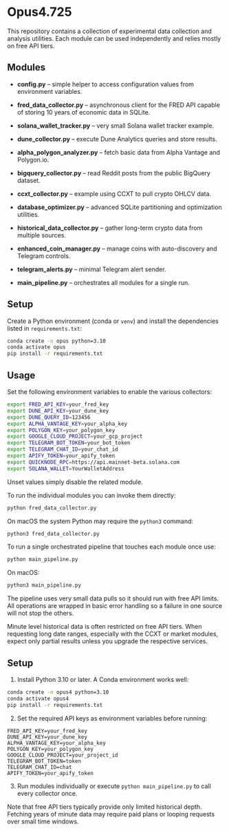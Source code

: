 # Opus4.725

This repository contains a collection of experimental data collection
and analysis utilities.  Each module can be used independently and
relies mostly on free API tiers.

## Modules

- **config.py** – simple helper to access configuration values from environment variables.
- **fred_data_collector.py** – asynchronous client for the FRED API capable of storing 10 years of economic data in SQLite.
- **solana_wallet_tracker.py** – very small Solana wallet tracker example.
- **dune_collector.py** – execute Dune Analytics queries and store results.
- **alpha_polygon_analyzer.py** – fetch basic data from Alpha Vantage and Polygon.io.
- **bigquery_collector.py** – read Reddit posts from the public BigQuery dataset.
- **ccxt_collector.py** – example using CCXT to pull crypto OHLCV data.
- **database_optimizer.py** – advanced SQLite partitioning and optimization utilities.
- **historical_data_collector.py** – gather long-term crypto data from multiple sources.
- **enhanced_coin_manager.py** – manage coins with auto-discovery and Telegram controls.

- **telegram_alerts.py** – minimal Telegram alert sender.
- **main_pipeline.py** – orchestrates all modules for a single run.

## Setup

Create a Python environment (conda or `venv`) and install the
dependencies listed in `requirements.txt`:

```bash
conda create -n opus python=3.10
conda activate opus
pip install -r requirements.txt
```


## Usage

Set the following environment variables to enable the various collectors:

```bash
export FRED_API_KEY=your_fred_key
export DUNE_API_KEY=your_dune_key
export DUNE_QUERY_ID=123456
export ALPHA_VANTAGE_KEY=your_alpha_key
export POLYGON_KEY=your_polygon_key
export GOOGLE_CLOUD_PROJECT=your_gcp_project
export TELEGRAM_BOT_TOKEN=your_bot_token
export TELEGRAM_CHAT_ID=your_chat_id
export APIFY_TOKEN=your_apify_token
export QUICKNODE_RPC=https://api.mainnet-beta.solana.com
export SOLANA_WALLET=YourWalletAddress
```

Unset values simply disable the related module.

To run the individual modules you can invoke them directly:

```bash
python fred_data_collector.py
```

On macOS the system Python may require the `python3` command:

```bash
python3 fred_data_collector.py
```

To run a single orchestrated pipeline that touches each module once use:

```bash
python main_pipeline.py
```

On macOS:

```bash
python3 main_pipeline.py
```

The pipeline uses very small data pulls so it should run with free API
limits. All operations are wrapped in basic error handling so a failure
in one source will not stop the others.

Minute level historical data is often restricted on free API tiers. When
requesting long date ranges, especially with the CCXT or market modules,
expect only partial results unless you upgrade the respective services.

## Setup

1. Install Python 3.10 or later. A Conda environment works well:

```bash
conda create -n opus4 python=3.10
conda activate opus4
pip install -r requirements.txt
```

2. Set the required API keys as environment variables before running:

```
FRED_API_KEY=your_fred_key
DUNE_API_KEY=your_dune_key
ALPHA_VANTAGE_KEY=your_alpha_key
POLYGON_KEY=your_polygon_key
GOOGLE_CLOUD_PROJECT=your_project_id
TELEGRAM_BOT_TOKEN=token
TELEGRAM_CHAT_ID=chat
APIFY_TOKEN=your_apify_token
```

3. Run modules individually or execute `python main_pipeline.py` to call
every collector once.

Note that free API tiers typically provide only limited historical depth.
Fetching years of minute data may require paid plans or looping requests
over small time windows.
